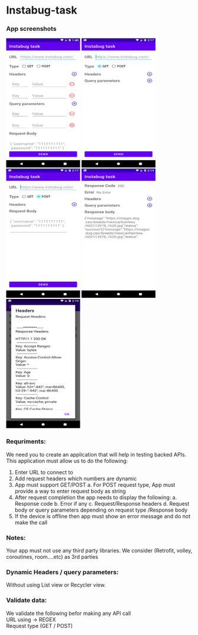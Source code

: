 # Instabug-task
### App screenshots
<p float="left">
  <img src="img/app1.png" height="350" width="200">
  <img src="img/app2.png" height="350" width="200">
  <img src="img/app3.png" height="350" width="200">
  <img src="img/app4.png" height="350" width="200">
  <img src="img/app5.png" height="350" width="200">

</p>

### Requriments:
We need you to create an application that will help in testing backed APIs.
This application must allow us to do the following:
1. Enter URL to connect to
2. Add request headers which numbers are dynamic
3. App must support GET/POST
a. For POST request type, App must provide a way to enter
request body as string
4. After request completion the app needs to display the following:
a. Response code
b. Error if any
c. Request/Response headers
d. Request body or query parameters depending on request type
/Response body
5. If the device is offline then app must show an error message and do
not make the call

### Notes:
Your app must not use any third party libraries. We consider (Retrofit,
volley, coroutines, room….etc) as 3rd parties

### Dynamic Headers / query parameters:
Without using List view or Recycler view.

### Validate data:
We validate the  following befor making any API call      
URL using -> REGEX     
Request type (GET / POST) 
